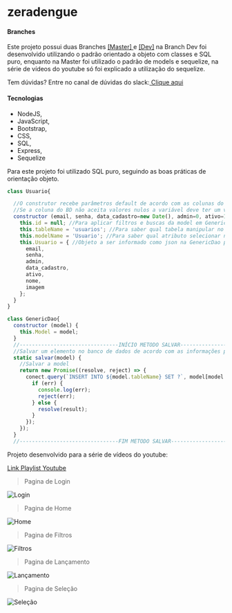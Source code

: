 # zeradengue

####  Branches
Este projeto possui duas Branches [[Master] ](https://github.com/ALESSANDROLMENEZES/zeradengue "[Master] ") e [[Dev]](https://github.com/ALESSANDROLMENEZES/zeradengue/tree/dev "[Dev]") na Branch Dev foi desenvolvido utilizando o padrão orientado a objeto com classes e SQL puro, enquanto na Master foi utilizado o padrão de models e sequelize, na série de vídeos do youtube só foi explicado a utilização do sequelize.

Tem dúvidas?
Entre no canal de dúvidas do slack:[ Clique aqui](https://join.slack.com/t/alessandrodev/shared_invite/zt-dvzz7tw7-zl5jN0wDfKDaDzRiEyH5oA " Clique aqui")


####  Tecnologias
- NodeJS, 
- JavaScript,
- Bootstrap,
- CSS,
- SQL,
- Express,
- Sequelize

> 
Para este projeto foi utilizado SQL puro, seguindo as boas práticas de orientação objeto.
>

```javascript
class Usuario{

  //O construtor recebe parâmetros default de acordo com as colunas do banco de dados
  //Se a coluna do BD não aceita valores nulos a variável deve ter um valor default
  constructor (email, senha, data_cadastro=new Date(), admin=0, ativo=1, nome='Anônimo', imagem='no_image.png') {
    this.id = null; //Para aplicar filtros e buscas da model em GenericDao
    this.tableName = 'usuarios'; //Para saber qual tabela manipular no banco de dados através da GenericDao
    this.modelName = 'Usuario'; //Para saber qual atributo selecionar na classe GenericDao
    this.Usuario = { //Objeto a ser informado como json na GenericDao para salvar sem ter que informar colunas
      email,
      senha,
      admin,
      data_cadastro,
      ativo,
      nome,
      imagem
    };
  }
}
```


```javascript
class GenericDao{
  constructor (model) {
    this.Model = model;
  }
  //--------------------------------INÍCIO METODO SALVAR-------------------
  //Salvar um elemento no banco de dados de acordo com as informações passadas 
  static salvar(model) {
    //Salvar a model
    return new Promise((resolve, reject) => {
      conect.query(`INSERT INTO ${model.tableName} SET ?`, model[model.modelName], (err, result) => {
        if (err) {
          console.log(err);
          reject(err);
        } else {
          resolve(result);
        }
      });
    });
  }
  //--------------------------------FIM METODO SALVAR----------------------
```

Projeto desenvolvido para a série de vídeos do youtube:

[Link Playlist Youtube](https://www.youtube.com/watch?v=50Wtl2q1-vc&list=PLUxrX6EvA-2aMiGnAk1sbMCuc5FE1mscK "Link")

> Pagina de Login

![Login](http://alessandrodev.com/imagens/zeradengue1.jpg "Login")

> Pagina de Home

![Home](http://alessandrodev.com/imagens/zeradengue2.jpg "Home")

> Pagina de Filtros

![Filtros](http://alessandrodev.com/imagens/zeradengue3.jpg "Filtros")

> Pagina de Lançamento

![Lançamento](http://alessandrodev.com/imagens/zeradengue4.jpg "Lançamento")

> Pagina de Seleção

![Seleção](http://alessandrodev.com/imagens/zeradengue5.jpg "Seleção")


